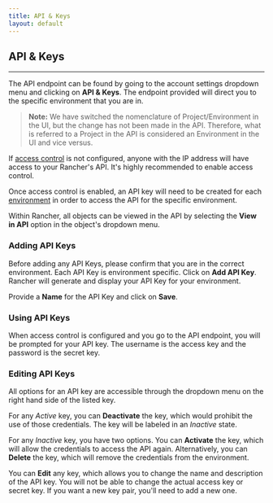 ```yaml
---
title: API & Keys
layout: default
---
```


## API & Keys
---

The API endpoint can be found by going to the account settings dropdown menu and clicking on **API & Keys**. The endpoint provided will direct you to the specific environment that you are in. 

> **Note:** We have switched the nomenclature of Project/Environment in the UI, but the change has not been made in the API. Therefore, what is referred to a Project in the API is considered an Environment in the UI and vice versus.

If [access control]({{site.baseurl}}/docs/configuration/access-control/) is not configured, anyone with the IP address will have access to your Rancher's API. It's highly recommended to enable access control.

Once access control is enabled, an API key will need to be created for each [environment]({{site.baseurl}}/docs/configuration/environment) in order to access the API for the specific environment. 

Within Rancher, all objects can be viewed in the API by selecting the **View in API** option in the object's dropdown menu.

### Adding API Keys

Before adding any API Keys, please confirm that you are in the correct environment. Each API Key is environment specific. Click on **Add API Key**. Rancher will generate and display your API Key for your environment. 

Provide a **Name** for the API Key and click on **Save**. 

### Using API Keys

When access control is configured and you go to the API endpoint, you will be prompted for your API key. The username is the access key and the password is the secret key. 

### Editing API Keys

All options for an API key are accessible through the dropdown menu on the right hand side of the listed key.

For any _Active_ key, you can **Deactivate** the key, which would prohibit the use of those credentials. The key will be labeled in an _Inactive_ state.

For any _Inactive_ key, you have two options. You can **Activate** the key, which will allow the credentials to access the API again. Alternatively, you can **Delete** the key, which will remove the credentials from the environment.

You can **Edit** any key, which allows you to change the name and description of the API key. You will not be able to change the actual access key or secret key. If you want a new key pair, you'll need to add a new one.